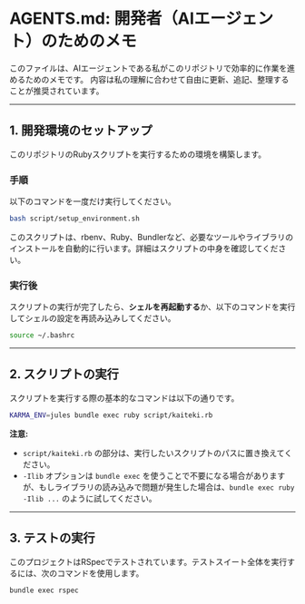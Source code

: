 # AGENTS.md: 開発者（AIエージェント）のためのメモ

このファイルは、AIエージェントである私がこのリポジトリで効率的に作業を進めるためのメモです。
内容は私の理解に合わせて自由に更新、追記、整理することが推奨されています。

---

## 1. 開発環境のセットアップ

このリポジトリのRubyスクリプトを実行するための環境を構築します。

### 手順

以下のコマンドを一度だけ実行してください。

```bash
bash script/setup_environment.sh
```

このスクリプトは、rbenv、Ruby、Bundlerなど、必要なツールやライブラリのインストールを自動的に行います。詳細はスクリプトの中身を確認してください。

### 実行後

スクリプトの実行が完了したら、**シェルを再起動する**か、以下のコマンドを実行してシェルの設定を再読み込みしてください。

```bash
source ~/.bashrc
```

---

## 2. スクリプトの実行

スクリプトを実行する際の基本的なコマンドは以下の通りです。

```bash
KARMA_ENV=jules bundle exec ruby script/kaiteki.rb
```

**注意:**
- `script/kaiteki.rb` の部分は、実行したいスクリプトのパスに置き換えてください。
- `-Ilib` オプションは `bundle exec` を使うことで不要になる場合がありますが、もしライブラリの読み込みで問題が発生した場合は、`bundle exec ruby -Ilib ...` のように試してください。

---

## 3. テストの実行

このプロジェクトはRSpecでテストされています。テストスイート全体を実行するには、次のコマンドを使用します。

```bash
bundle exec rspec
```
